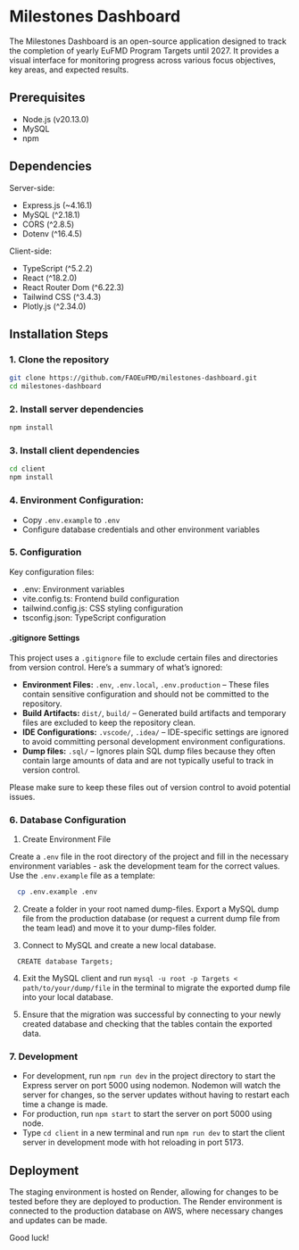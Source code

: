 # Milestones Dashboard

The Milestones Dashboard is an open-source application designed to track the completion of yearly EuFMD Program Targets until 2027. It provides a visual interface for monitoring progress across various focus objectives, key areas, and expected results.

## Prerequisites

- Node.js (v20.13.0)
- MySQL
- npm

## Dependencies

Server-side:

- Express.js (~4.16.1)
- MySQL (^2.18.1)
- CORS (^2.8.5)
- Dotenv (^16.4.5)

Client-side:

- TypeScript (^5.2.2)
- React (^18.2.0)
- React Router Dom (^6.22.3)
- Tailwind CSS (^3.4.3)
- Plotly.js (^2.34.0)

## Installation Steps

### 1. Clone the repository

```bash
git clone https://github.com/FAOEuFMD/milestones-dashboard.git
cd milestones-dashboard
```

### 2. Install server dependencies

```bash
npm install
```

### 3. Install client dependencies

```bash
cd client
npm install
```

### 4. Environment Configuration:

- Copy `.env.example` to `.env`
- Configure database credentials and other environment variables

### 5. Configuration

Key configuration files:

- .env: Environment variables
- vite.config.ts: Frontend build configuration
- tailwind.config.js: CSS styling configuration
- tsconfig.json: TypeScript configuration

#### .gitignore Settings

This project uses a `.gitignore` file to exclude certain files and directories from version control. Here’s a summary of what’s ignored:

- **Environment Files:** `.env`, `.env.local`, `.env.production` – These files contain sensitive configuration and should not be committed to the repository.
- **Build Artifacts:** `dist/`, `build/` – Generated build artifacts and temporary files are excluded to keep the repository clean.
- **IDE Configurations:** `.vscode/`, `.idea/` – IDE-specific settings are ignored to avoid committing personal development environment configurations.
- **Dump files:** `.sql/` – Ignores plain SQL dump files because they often contain large amounts of data and are not typically useful to track in version control.

Please make sure to keep these files out of version control to avoid potential issues.

### 6. Database Configuration

1. Create Environment File

Create a `.env` file in the root directory of the project and fill in the necessary environment variables - ask the development team for the correct values. Use the `.env.example` file as a template:

```sh
  cp .env.example .env
```

2. Create a folder in your root named dump-files. Export a MySQL dump file from the production database (or request a current dump file from the team lead) and move it to your dump-files folder.

3. Connect to MySQL and create a new local database.

```
  CREATE database Targets;
```

4. Exit the MySQL client and run `mysql -u root -p Targets < path/to/your/dump/file` in the terminal to migrate the exported dump file into your local database.

5. Ensure that the migration was successful by connecting to your newly created database and checking that the tables contain the exported data.

### 7. Development

- For development, run `npm run dev` in the project directory to start the Express server on port 5000 using nodemon. Nodemon will watch the server for changes, so the server updates without having to restart each time a change is made.
- For production, run `npm start` to start the server on port 5000 using node.
- Type `cd client` in a new terminal and run `npm run dev` to start the client server in development mode with hot reloading in port 5173.

## Deployment

The staging environment is hosted on Render, allowing for changes to be tested before they are deployed to production. The Render environment is connected to the production database on AWS, where necessary changes and updates can be made.

Good luck!
